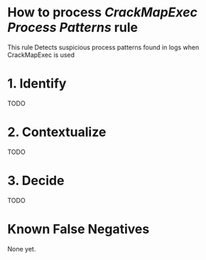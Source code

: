 # How to process *CrackMapExec Process Patterns* rule
This rule Detects suspicious process patterns found in logs when CrackMapExec is used

# 1. Identify
TODO

# 2. Contextualize
TODO

# 3. Decide
TODO

# Known False Negatives
None yet.
